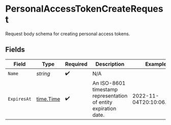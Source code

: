 # PersonalAccessTokenCreateRequest

Request body schema for creating personal access tokens.


## Fields

| Field                                                           | Type                                                            | Required                                                        | Description                                                     | Example                                                         |
| --------------------------------------------------------------- | --------------------------------------------------------------- | --------------------------------------------------------------- | --------------------------------------------------------------- | --------------------------------------------------------------- |
| `Name`                                                          | *string*                                                        | :heavy_check_mark:                                              | N/A                                                             |                                                                 |
| `ExpiresAt`                                                     | [time.Time](https://pkg.go.dev/time#Time)                       | :heavy_check_mark:                                              | An ISO-8601 timestamp representation of entity expiration date. | 2022-11-04T20:10:06.927Z                                        |